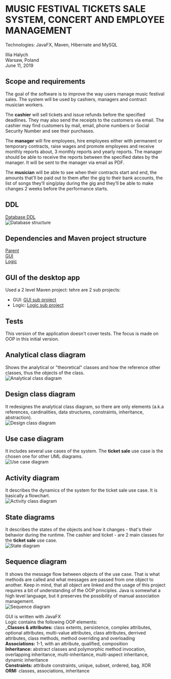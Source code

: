 # MUSIC FESTIVAL TICKETS SALE SYSTEM, CONCERT AND EMPLOYEE MANAGEMENT
Technologies: JavaFX, Maven, Hibernate and MySQL



Illia Halych  
Warsaw, Poland  
June 11, 2019  



## Scope and requirements
The goal of the software is to improve the way users manage music festival sales. The system will be used by cashiers, managers and contract musician workers.  

The **cashier** will sell tickets and issue refunds before the specified deadlines. They may also send the receipts to the customers via email. The cashier may find customers by mail, email, phone numbers or Social Security Number and see their purchases.  

The **manager** will fire employees, hire employees either with permanent or temporary contracts, raise wages and promote employees and receive monthly reports about, 3 monthly reports and yearly reports. The manager should be able to receive the reports between the specified dates by the manager. It will be sent to the manager via email as PDF.  

The **musician** will be able to see when their contracts start and end, the amounts that’ll be paid out to them after the gig to their bank accounts, the list of songs they’ll sing/play during the gig and they’ll be able to make changes 2 weeks before the performance starts.  



## DDL
[Database DDL](https://github.com/MiddleZwei/Ticketing-System/blob/master/DDLs.sql)  
![Database structure][database]  

## Dependencies and Maven project structure
[Parent](https://github.com/MiddleZwei/Ticketing-System/blob/master/pom.xml)  
[GUI](https://github.com/MiddleZwei/Ticketing-System/blob/master/gui/pom.xml)  
[Logic](https://github.com/MiddleZwei/Ticketing-System/blob/master/logic/pom.xml)  

## GUI of the desktop app
Used a 2 level Maven project: tehre are 2 sub projects:
- GUI: [GUI sub project](https://github.com/MiddleZwei/Ticketing-System/tree/master/gui)
- Logic: [Logic sub project](https://github.com/MiddleZwei/Ticketing-System/tree/master/logic)

## Tests
This version of the application doesn't cover tests. The focus is made on OOP in this initial version.



## Analytical class diagram
Shows the analytical or "theoretical" classes and how the reference other classes, thus the objects of the class.  
![Analytical class diagram][analytical_diagram]  

## Design class diagram
It redesignes the analytical class diagram, so there are only elements (a.k.a references, cardinalities, data structures, constraints, inheritance, abstraction).  
![Design class diagram][design_diagram]  

## Use case diagram
It includes several use cases of the system. The **ticket sale** use case is the chosen one for other UML diagrams.  
![Use case diagram][use_case_diagram]  

## Activity diagram
It describes the dynamics of the system for the ticket sale use case. It is basically a flowchart.  
![Activity class diagram][activity_diagram]  

## State diagrams
It describes the states of the objects and how it changes - that's their behavior during the runtime. The cashier and ticket - are 2 main classes for the **ticket sale** use case.  
![State diagram][state_diagram]  

## Sequence diagram
It shows the message flow between objects of the use case. That is what methods are called and what messages are passed from one object to another. Keep in mind, that all object are linked and the usage of this project requires a bit of understanding of the OOP principles. Java is somewhat a high level language, but it preserves the possibility of manual association management.  
![Sequence diagram][sequence_diagram]  



GUI is written with JavaFX  
Logic contains the following OOP elements:  
_**Classes & attributes:** class extents, persistence, complex attributes, optional attributes, multi-value attributes, class attributes, derrived attributes, class methods, method overriding and overloading  
**Associations:** 1-1, with an attribute, qualified, composition  
**Inheritance:** abstract classes and polymorphic method invocation, overlapping inheritance, multi-inheritance, multi-aspect inheritance, dynamic inheritance  
**Constraints:** attribute constraints, unique, subset, ordered, bag, XOR  
**ORM:** classes, associations, inheritance



[analytical_diagram]: https://gist.githubusercontent.com/MiddleZwei/3788ad557863a33c149608a75ee4191c/raw/0546c3ee35192d43ecec5e1846dd0d5c3e688a1e/Analytical_class_diagram.jpg "Analytical class diagram"

[design_diagram]: https://gist.githubusercontent.com/MiddleZwei/3788ad557863a33c149608a75ee4191c/raw/0546c3ee35192d43ecec5e1846dd0d5c3e688a1e/Design_class_diagram.jpg "Design class diagram"

[use_case_diagram]: https://gist.githubusercontent.com/MiddleZwei/3788ad557863a33c149608a75ee4191c/raw/0546c3ee35192d43ecec5e1846dd0d5c3e688a1e/Use_case_diagram.jpg "Use case diagram"

[activity_diagram]: https://gist.githubusercontent.com/MiddleZwei/3788ad557863a33c149608a75ee4191c/raw/0546c3ee35192d43ecec5e1846dd0d5c3e688a1e/Activity_diagram.jpg "Activity class diagram"

[state_diagram]: https://gist.githubusercontent.com/MiddleZwei/3788ad557863a33c149608a75ee4191c/raw/0546c3ee35192d43ecec5e1846dd0d5c3e688a1e/State_diagram.jpg "State diagram"

[sequence_diagram]: https://gist.githubusercontent.com/MiddleZwei/3788ad557863a33c149608a75ee4191c/raw/0546c3ee35192d43ecec5e1846dd0d5c3e688a1e/Sequence_Diagram.jpg "Sequence diagram"

[database]: https://gist.githubusercontent.com/MiddleZwei/3788ad557863a33c149608a75ee4191c/raw/08f0fc38d4c27fe1ce5088e747a8c82798d3910b/Database_structure.jpg "Database structure"
